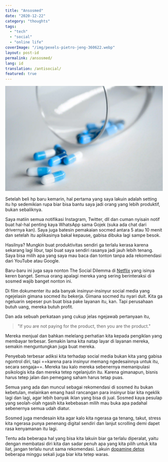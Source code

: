 ```yaml
---
title: "Ansosmed"
date: "2020-12-22"
category: "thoughts"
tags:
  - "tech"
  - "social"
  - "online life"
coverImage: "/img/pexels-pietro-jeng-360622.webp"
layout: post-id
permalink: /ansosmed/
lang: id
translation: /antisocial/
featured: true
---
```


![ansosmed](/img/pexels-pietro-jeng-360622.webp)

Setelah beli hp baru kemarin, hal pertama yang saya lakuin adalah setting itu hp sedemikian rupa biar bisa bantu saya jadi orang yang lebih produktif, bukan sebaliknya.

Saya matiin semua notifikasi Instagram, Twitter, dll dan cuman nyisain notif buat hal-hal penting kaya WhatsApp sama Gojek (suka ada chat dari drivernya kan). Saya juga batesin pemakaian socmed antara 5 atau 10 menit dan setelah itu aplikasinya bakal kepause, gabisa dibuka lagi sampe besok.

Hasilnya? Mungkin buat produktivitas sendiri ga terlalu kerasa karena sekarang lagi libur, tapi buat saya sendiri rasanya jadi jauh lebih tenang. Saya bisa milih apa yang saya mau baca dan tonton tanpa ada rekomendasi dari YouTube atau Google.

Baru-baru ini juga saya nonton The Social Dilemma di [Netflix](https://www.netflix.com/title/81254224) yang isinya keren banget. Semua orang apalagi mereka yang sering berinteraksi di sosmed wajib banget nonton ini.

Di film dokumenter itu ada banyak insinyur-insinyur social media yang ngejelasin gimana socmed itu bekerja. Gimana socmed itu nyari duit. Kita ga ngeluarin sepeser pun buat bisa pake layanan itu, kan. Tapi perusahaan butuh uang, mereka butuh profit.

Dan ada sebuah perkataan yang cukup jelas ngejawab pertanyaan itu,

> "If you are not paying for the product, then you are the product."

Mereka menjual dan bahkan melelang perhatian kita kepada pengiklan yang membayar terbesar. Semakin lama kita natap layar di layanan mereka, semakin menguntungkan juga buat mereka.

Penyebab terbesar adiksi kita terhadap social media bukan kita yang gabisa ngontrol diri, tapi ==karena para insinyur memang ngedesainnya untuk itu, secara sengaja==. Mereka tau kalo mereka sebenernya memanipulasi psikologis kita dan mereka tetep ngelanjutin itu. Karena gimanapun, bisnis harus tetep jalan dan pemegang saham harus tetap puas.

Semua yang ada dan muncul sebagai rekomendasi di sosmed itu bukan kebetulan, melainkan emang hasil rancangan para insinyur biar kita ngeklik lagi dan lagi, agar lebih banyak iklan yang bisa di jual. Sosmed kaya pesulap yang seolah-olah ngasih kita kebebasan milih mau buka apa padahal sebenernya semua udah diatur.

Sosmed juga mendesain kita agar kalo kita ngerasa ga tenang, takut, stress kita ngerasa punya penenang digital sendiri dan lanjut scrolling demi dapet rasa kenyamanan itu lagi.

Tentu ada beberapa hal yang bisa kita lakuin biar ga terlalu diperalat, yaitu dengan membatasi diri kita dan sadar penuh apa yang kita pilih untuk kita liat, jangan terlalu nurut sama rekomendasi. Lakuin [dopamine detox](/dopamin/) beberapa minggu sekali juga biar kita tetep waras.
